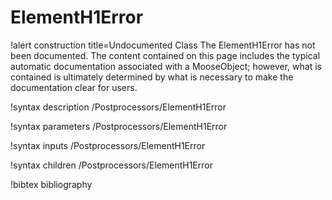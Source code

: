 <!-- MOOSE Documentation Stub: Remove this when content is added. -->

# ElementH1Error

!alert construction title=Undocumented Class
The ElementH1Error has not been documented. The content contained on this page includes the
typical automatic documentation associated with a MooseObject; however, what is contained is
ultimately determined by what is necessary to make the documentation clear for users.

!syntax description /Postprocessors/ElementH1Error

!syntax parameters /Postprocessors/ElementH1Error

!syntax inputs /Postprocessors/ElementH1Error

!syntax children /Postprocessors/ElementH1Error

!bibtex bibliography
